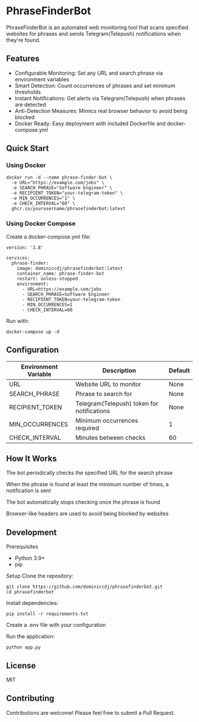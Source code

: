 # PhraseFinderBot
PhraseFinderBot is an automated web monitoring tool that scans specified websites for phrases and sends Telegram(Telepush) notifications when they're found.

## Features
- Configurable Monitoring: Set any URL and search phrase via environment variables
- Smart Detection: Count occurrences of phrases and set minimum thresholds
- Instant Notifications: Get alerts via Telegram(Telepush) when phrases are detected
- Anti-Detection Measures: Mimics real browser behavior to avoid being blocked
- Docker Ready: Easy deployment with included Dockerfile and docker-compose.yml

## Quick Start
### Using Docker
```
docker run -d --name phrase-finder-bot \
  -e URL="https://example.com/jobs" \
  -e SEARCH_PHRASE="Software Engineer" \
  -e RECIPIENT_TOKEN="your-telegram-token" \
  -e MIN_OCCURRENCES="1" \
  -e CHECK_INTERVAL="60" \
  ghcr.io/yourusername/phrasefinderbot:latest
```
### Using Docker Compose
Create a docker-compose.yml file:
```
version: '3.8'

services:
  phrase-finder:
    image: dominiccdj/phrasefinderbot:latest
    container_name: phrase-finder-bot
    restart: unless-stopped
    environment:
      - URL=https://example.com/jobs
      - SEARCH_PHRASE=Software Engineer
      - RECIPIENT_TOKEN=your-telegram-token
      - MIN_OCCURRENCES=1
      - CHECK_INTERVAL=60
```
Run with:
```
docker-compose up -d
```
## Configuration
|Environment Variable |	Description |	Default |
| ------------------- | ----------- | ------- |
|URL |	Website URL to monitor |	None |
|SEARCH_PHRASE |	Phrase to search for |	None |
|RECIPIENT_TOKEN |	Telegram(Telepush) token for notifications |	None |
|MIN_OCCURRENCES |	Minimum occurrences required |	1 |
|CHECK_INTERVAL |	Minutes between checks |	60 |

## How It Works
The bot periodically checks the specified URL for the search phrase

When the phrase is found at least the minimum number of times, a notification is sent

The bot automatically stops checking once the phrase is found

Browser-like headers are used to avoid being blocked by websites

## Development
Prerequisites
- Python 3.9+
- pip

Setup
Clone the repository:
```
git clone https://github.com/dominiccdj/phrasefinderbot.git
cd phrasefinderbot
```
Install dependencies:
```
pip install -r requirements.txt
```
Create a .env file with your configuration

Run the application:
```
python app.py
```
## License
MIT

## Contributing
Contributions are welcome! Please feel free to submit a Pull Request.
